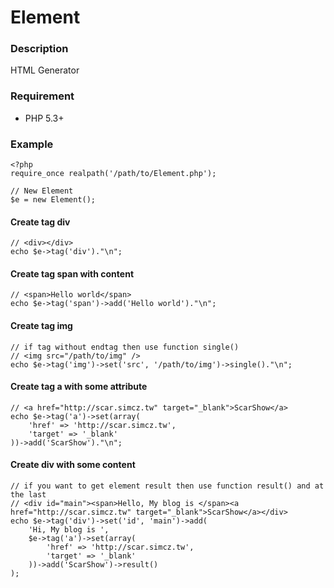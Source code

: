 Element
=======

### Description

HTML Generator

### Requirement

* PHP 5.3+

### Example

	<?php
	require_once realpath('/path/to/Element.php');
	
	// New Element
	$e = new Element();
	
#### Create tag div

	// <div></div>
	echo $e->tag('div')."\n";
	
#### Create tag span with content

	// <span>Hello world</span>
	echo $e->tag('span')->add('Hello world')."\n";
	
#### Create tag img

	// if tag without endtag then use function single()
	// <img src="/path/to/img" />
	echo $e->tag('img')->set('src', '/path/to/img')->single()."\n";
	
#### Create tag a with some attribute

	// <a href="http://scar.simcz.tw" target="_blank">ScarShow</a>
	echo $e->tag('a')->set(array(
		'href' => 'http://scar.simcz.tw',
		'target' => '_blank'
	))->add('ScarShow')."\n";
	
#### Create div with some content

	// if you want to get element result then use function result() and at the last
	// <div id="main"><span>Hello, My blog is </span><a href="http://scar.simcz.tw" target="_blank">ScarShow</a></div>
	echo $e->tag('div')->set('id', 'main')->add(
		'Hi, My blog is ',
		$e->tag('a')->set(array(
			'href' => 'http://scar.simcz.tw',
			'target' => '_blank'
		))->add('ScarShow')->result()
	);

